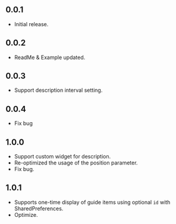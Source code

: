 ## 0.0.1

* Initial release.

## 0.0.2

* ReadMe & Example updated.

## 0.0.3

* Support description interval setting.

## 0.0.4

* Fix bug

## 1.0.0

* Support custom widget for description.
* Re-optimized the usage of the position parameter.
* Fix bug.

## 1.0.1

* Supports one-time display of guide items using optional `id` with SharedPreferences.
* Optimize.
